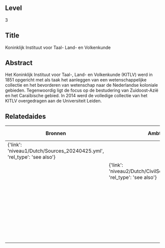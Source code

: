 ## Level
3
## Title
Koninklijk Instituut voor Taal- Land- en Volkenkunde
## Abstract
Het Koninklijk Instituut voor Taal-, Land- en Volkenkunde (KITLV) werd in 1851 opgericht met als taak het aanleggen van een wetenschappelijke collectie en het bevorderen van wetenschap naar de Nederlandse koloniale gebieden. Tegenwoordig ligt de focus op de bestudering van Zuidoost-Azië en het Caraïbische gebied. In 2014 werd de volledige collectie van het KITLV overgedragen aan de Universiteit Leiden.
## Relatedaides
| Bronnen | Ambtenaren | Wetenschap | Koninklijk Bataviaasch Genootschap Van Wetenschappen En Kunsten | Wereldmuseum Leiden |
| --- | --- | --- | --- | --- |
| {'link': 'niveau1/Dutch/Sources_20240425.yml', 'rel_type': 'see also'} |  |  |  |  |
|  | {'link': 'niveau2/Dutch/CivilServants_20240320.yml', 'rel_type': 'see also'} |  |  |  |
|  |  | {'link': 'niveau2/Dutch/Science_20240814.yml', 'rel_type': 'see also'} |  |  |
|  |  |  | {'link': 'niveau3/Dutch/BGKW_20240827.yml', 'rel_type': 'see also'} |  |
|  |  |  |  | {'link': 'niveau3/Dutch/WMLeiden_20240327.yml', 'rel_type': 'See also'} |
